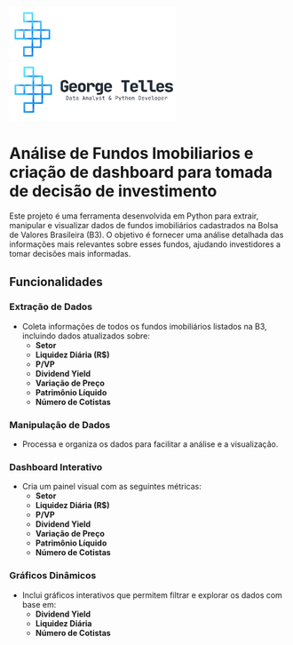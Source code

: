 <div> <img src="https://raw.githubusercontent.com/GeorgeTelles/georgetelles/f69531ec6b293b5148563588a764c010015d315e/logo_clara.png" width="300">
<img src="https://raw.githubusercontent.com/GeorgeTelles/georgetelles/f69531ec6b293b5148563588a764c010015d315e/logo_dark.png" width="300"></div>

# **Análise de Fundos Imobiliarios e criação de dashboard para tomada de decisão de investimento**

Este projeto é uma ferramenta desenvolvida em Python para extrair, manipular e visualizar dados de fundos imobiliários cadastrados na Bolsa de Valores Brasileira (B3). O objetivo é fornecer uma análise detalhada das informações mais relevantes sobre esses fundos, ajudando investidores a tomar decisões mais informadas.

## Funcionalidades

### Extração de Dados
- Coleta informações de todos os fundos imobiliários listados na B3, incluindo dados atualizados sobre:
  - **Setor**
  - **Liquidez Diária (R$)**
  - **P/VP**
  - **Dividend Yield**
  - **Variação de Preço**
  - **Patrimônio Líquido**
  - **Número de Cotistas**

### Manipulação de Dados
- Processa e organiza os dados para facilitar a análise e a visualização.

### Dashboard Interativo
- Cria um painel visual com as seguintes métricas:
  - **Setor**
  - **Liquidez Diária (R$)**
  - **P/VP**
  - **Dividend Yield**
  - **Variação de Preço**
  - **Patrimônio Líquido**
  - **Número de Cotistas**

### Gráficos Dinâmicos
- Inclui gráficos interativos que permitem filtrar e explorar os dados com base em:
  - **Dividend Yield**
  - **Liquidez Diária**
  - **Número de Cotistas**
